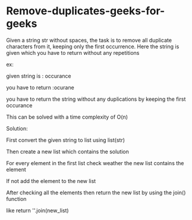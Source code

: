 # Remove-duplicates-geeks-for-geeks
Given a string str without spaces, the task is to remove all duplicate characters from it, keeping only the first occurrence.
Here the string is given which you have to return without any repetitions 

ex:

given string is : occurance

you have to return :ocurane

you have to return the string without any duplications by keeping the first occurance

This can be solved with a time complexity of O(n)

Solution:

First convert the given string to list using list(str)

Then create a new list which contains the solution 

For every element in the first list check weather the new list contains the element 

If not add the element to the new list 

After checking all the elements then return the new list by using the join() function

like return ''.join(new_list)
